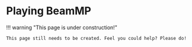 # Playing BeamMP

!!! warning "This page is under construction!"

    This page still needs to be created. Feel you could help? Please do!
